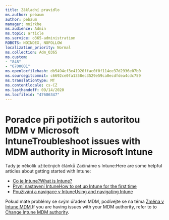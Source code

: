 ```yaml
---
title: Základní pravidlo
ms.author: pebaum
author: pebaum
manager: mnirkhe
ms.audience: Admin
ms.topic: article
ms.service: o365-administration
ROBOTS: NOINDEX, NOFOLLOW
localization_priority: Normal
ms.collection: Adm_O365
ms.custom:
- "848"
- "6700001"
ms.openlocfilehash: db5494ef3e41920ffac0f0f114ee37d2936e07b0
ms.sourcegitcommit: c6692ce0fa1358ec3529e59ca0ecdfdea4cdc759
ms.translationtype: MT
ms.contentlocale: cs-CZ
ms.lasthandoff: 09/14/2020
ms.locfileid: "47686347"
---
```

# <a name="troubleshoot-issues-with-mdm-authority-in-microsoft-intune"></a><span data-ttu-id="8b3db-102">Poradce při potížích s autoritou MDM v Microsoft Intune</span><span class="sxs-lookup"><span data-stu-id="8b3db-102">Troubleshoot issues with MDM authority in Microsoft Intune</span></span>

<span data-ttu-id="8b3db-103">Tady je několik užitečných článků Začínáme s Intune:</span><span class="sxs-lookup"><span data-stu-id="8b3db-103">Here are some helpful articles about getting started with Intune:</span></span>

- [<span data-ttu-id="8b3db-104">Co je Intune?</span><span class="sxs-lookup"><span data-stu-id="8b3db-104">What is Intune?</span></span>](https://docs.microsoft.com/intune/what-is-intune)
- [<span data-ttu-id="8b3db-105">První nastavení Intune</span><span class="sxs-lookup"><span data-stu-id="8b3db-105">How to set up Intune for the first time</span></span>](https://docs.microsoft.com/intune/setup-steps)
- [<span data-ttu-id="8b3db-106">Používání a navigace v Intune</span><span class="sxs-lookup"><span data-stu-id="8b3db-106">Using and navigating Intune</span></span>](https://docs.microsoft.com/intune/tutorial-walkthrough-intune-portal)

<span data-ttu-id="8b3db-107">Pokud máte problémy se svým úřadem MDM, podívejte se na téma [Změna v Intune MDM](https://docs.microsoft.com/alchemyinsights/change-mdm-authority).</span><span class="sxs-lookup"><span data-stu-id="8b3db-107">If you are having issues with your MDM authority, refer to to [Change Intune MDM authority](https://docs.microsoft.com/alchemyinsights/change-mdm-authority).</span></span>